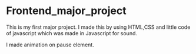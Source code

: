 # Frontend_major_project
This is my first major project. I made this by using HTML,CSS and little code of javascript which was made in Javascript for sound.


I made animation on pause element.
